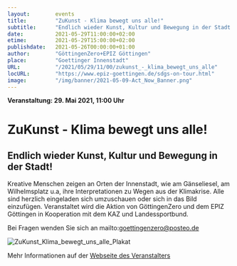 ```yaml
---
layout:        events
title:         "ZuKunst - Klima bewegt uns alle!"
subtitle:      "Endlich wieder Kunst, Kultur und Bewegung in der Stadt!"
date:          2021-05-29T11:00:00+02:00
etime:         2021-05-29T15:00:00+02:00
publishdate:   2021-05-26T00:00:00+01:00
author:        "GöttingenZero+EPIZ Göttingen"
place:         "Goettinger Innenstadt"
URL:           "/2021/05/29/11/00/zukunst_-_klima_bewegt_uns_alle"
locURL:        "https://www.epiz-goettingen.de/sdgs-on-tour.html"
image:         "/img/banner/2021-05-09-Act_Now_Banner.png"
---
```


**Veranstaltung: 29. Mai 2021, 11:00 Uhr**

ZuKunst - Klima bewegt uns alle!
===========

Endlich wieder Kunst, Kultur und Bewegung in der Stadt!
-----------

Kreative Menschen zeigen an Orten der Innenstadt, wie am Gänseliesel, am Wilhelmsplatz u.a, ihre Interpretationen zu Wegen aus der Klimakrise. Alle sind herzlich eingeladen sich umzuschauen oder sich in das Bild einzufügen. Veranstaltet wird die Aktion von GöttingenZero und dem EPIZ Göttingen in Kooperation mit dem KAZ und Landessportbund.


Bei Fragen wenden Sie sich an mailto:goettingenzero@posteo.de

![ZuKunst_Klima_bewegt_uns_alle_Plakat](/img/event/2021-05-29-ZuKunst_Klima_bewegt_uns_alle_Plakat.png)

Mehr Informationen auf der [Webseite des Veranstalters](https://www.epiz-goettingen.de/sdgs-on-tour.html)
